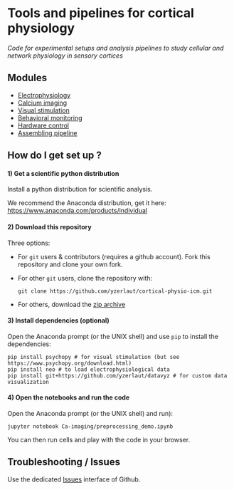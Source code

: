 # Tools and pipelines for cortical physiology

*Code for experimental setups and analysis pipelines to study cellular and network physiology in sensory cortices*

## Modules

- [Electrophysiology](electrophy/README.md)
- [Calcium imaging](Ca-imaging/README.md)
- [Visual stimulation](visual-stim/README.md)
- [Behavioral monitoring](behavioral-montoring/README.md)
- [Hardware control](hardware_control/README.md)
- [Assembling pipeline](assembling/README.md)

## How do I get set up ?

#### 1) Get a scientific python distribution

Install a python distribution for scientific analysis.

We recommend the Anaconda distribution, get it here: https://www.anaconda.com/products/individual

#### 2) Download this repository

Three options:

- For `git` users & contributors (requires a github account). Fork this repository and clone your own fork.
  
- For other `git` users, clone the repository with:
  ```
  git clone https://github.com/yzerlaut/cortical-physio-icm.git
  ```

- For others, download the [zip archive](https://github.com/yzerlaut/cortical-physio-icm/archive/master.zip)

#### 3) Install dependencies (optional)

Open the Anaconda prompt (or the UNIX shell) and use `pip` to install the dependencies:
```
pip install psychopy # for visual stimulation (but see https://www.psychopy.org/download.html)
pip install neo # to load electrophysiological data
pip install git+https://github.com/yzerlaut/datavyz # for custom data visualization
```

#### 4) Open the notebooks and run the code

Open the Anaconda prompt (or the UNIX shell) and run):
```
jupyter notebook Ca-imaging/preprocessing_demo.ipynb
```
You can then run cells and play with the code in your browser.

## Troubleshooting / Issues

Use the dedicated [Issues](https://github.com/yzerlaut/cortical-physio-icm/issues) interface of Github.

